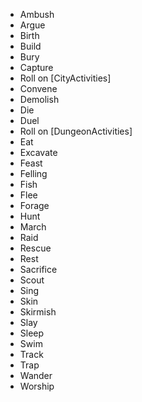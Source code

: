 
* Ambush
* Argue
* Birth
* Build
* Bury
* Capture
* Roll on [CityActivities]
* Convene
* Demolish
* Die
* Duel
* Roll on [DungeonActivities]
* Eat
* Excavate
* Feast
* Felling
* Fish
* Flee
* Forage
* Hunt
* March
* Raid
* Rescue
* Rest
* Sacrifice
* Scout
* Sing
* Skin
* Skirmish
* Slay
* Sleep
* Swim
* Track
* Trap
* Wander
* Worship